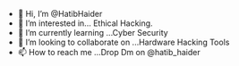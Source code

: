 - 👋 Hi, I’m @HatibHaider
- 👀 I’m interested in... Ethical Hacking.
- 🌱 I’m currently learning ...Cyber Security
- 💞️ I’m looking to collaborate on ...Hardware Hacking Tools
- 📫 How to reach me ...Drop Dm on @hatib_haider

<!---
HatibHaider/HatibHaider is a ✨ special ✨ repository because its `README.md` (this file) appears on your GitHub profile.
You can click the Preview link to take a look at your changes.
--->
